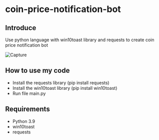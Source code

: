 # coin-price-notification-bot

## Introduce
Use python language with win10toast library and requests to create coin price notification bot

![Capture](https://user-images.githubusercontent.com/125549537/220895375-5183b0cd-1de6-4770-b63b-b7c905620ca2.PNG)


## How to use my code
- Install the requests library (pip install requests)
- Install the win10toast library (pip install win10toast)
- Run file main.py

## Requirements
- Python 3.9
- win10toast
- requests
